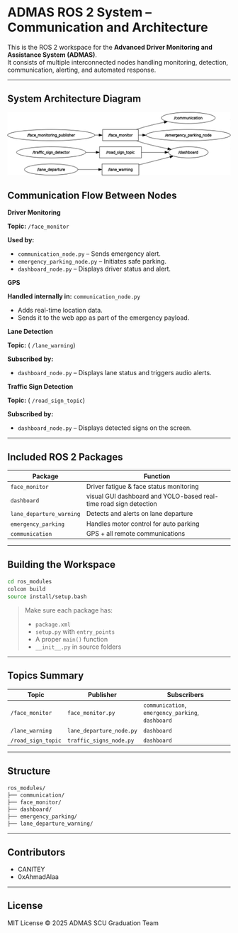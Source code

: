# ADMAS ROS 2 System – Communication and Architecture

This is the ROS 2 workspace for the **Advanced Driver Monitoring and Assistance System (ADMAS)**.  
It consists of multiple interconnected nodes handling monitoring, detection, communication, alerting, and automated response.

---
##  System Architecture Diagram

![ROS 2 Node Communication Diagram](./ros2_node_diagram.png)

##  Communication Flow Between Nodes

**Driver Monitoring**

**Topic:** `/face_monitor`

**Used by:**

- `communication_node.py` – Sends emergency alert.
- `emergency_parking_node.py` – Initiates safe parking.
- `dashboard_node.py` – Displays driver status and alert.

**GPS**

**Handled internally in:** `communication_node.py`

- Adds real-time location data.
- Sends it to the web app as part of the emergency payload.

**Lane Detection**

**Topic:** ( `/lane_warning`)

**Subscribed by:**

- `dashboard_node.py` – Displays lane status and triggers audio alerts.

**Traffic Sign Detection**

**Topic:** ( `/road_sign_topic`)

**Subscribed by:**

- `dashboard_node.py` – Displays detected signs on the screen.

---

##  Included ROS 2 Packages

| Package                  | Function                                                         |
|--------------------------|------------------------------------------------------------------|
| `face_monitor`           | Driver fatigue & face status monitoring                          |
| `dashboard`              | visual GUI dashboard and YOLO-based real-time road sign detection|
| `lane_departure_warning` | Detects and alerts on lane departure                             |
| `emergency_parking`      | Handles motor control for auto parking                           |
| `communication`          | GPS + all remote communications                                  |

---

##  Building the Workspace

```bash
cd ros_modules
colcon build
source install/setup.bash
````

> Make sure each package has:
>
> * `package.xml`
> * `setup.py` with `entry_points`
> * A proper `main()` function
> * `__init__.py` in source folders

---

##  Topics Summary

| Topic              | Publisher                | Subscribers                                       |
| -------------------| ------------------------ | ------------------------------------------------- |
| `/face_monitor`    | `face_monitor.py`        | `communication`, `emergency_parking`, `dashboard` |
| `/lane_warning`    | `lane_departure_node.py` | `dashboard`                                       |
| `/road_sign_topic` | `traffic_signs_node.py`  | `dashboard`                                       |

---

##  Structure

```
ros_modules/
├── communication/
├── face_monitor/
├── dashboard/
├── emergency_parking/
├── lane_departure_warning/

```

---

##  Contributors

* CANITEY 
* 0xAhmadAlaa 


---

##  License

MIT License
© 2025 ADMAS SCU Graduation Team

